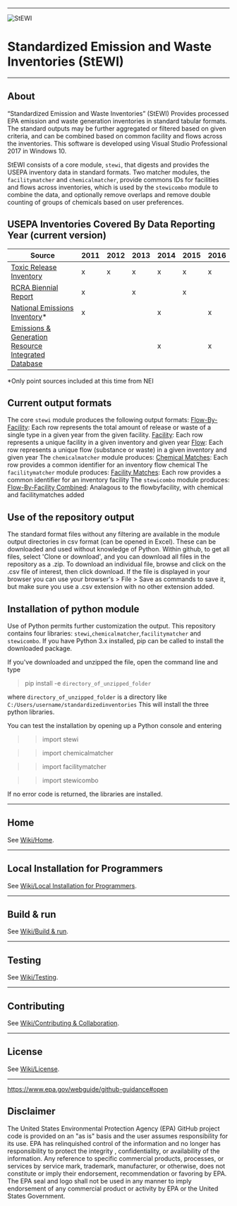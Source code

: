 ***
![StEWI](https://www.epa.gov/sites/production/files/2013-06/epa_seal_verysmall_trim.gif)
# Standardized Emission and Waste Inventories (StEWI)
***
## About
“Standardized Emission and Waste Inventories” (StEWI) Provides processed EPA emission and waste generation inventories in standard tabular formats. The standard outputs may be  further aggregated or filtered based on given criteria, and can be combined based on common facility and flows across the inventories. This software is developed using Visual Studio Professional 2017 in Windows 10.

StEWI consists of a core module, `stewi`, that digests and provides the USEPA inventory data in standard formats. Two matcher modules, the `facilitymatcher` and `chemicalmatcher`, provide commons IDs for facilities and flows across inventories, which is used by the `stewicombo` module to combine the data, and optionally remove overlaps and remove double counting of groups of chemicals based on user preferences.

## USEPA Inventories Covered By Data Reporting Year (current version)
|Source|2011|2012|2013|2014|2015|2016|
|--|--|--|--|--|--|--|
|[Toxic Release Inventory](https://www.epa.gov/toxics-release-inventory-tri-program)|x|x|x|x|x|x|
|[RCRA Biennial Report](https://www.epa.gov/hwgenerators/biennial-hazardous-waste-report)|x||x||x||
|[National Emissions Inventory](https://www.epa.gov/air-emissions-inventories/national-emissions-inventory-nei)*|x|||x||x|
|[Emissions & Generation Resource Integrated Database](https://www.epa.gov/energy/emissions-generation-resource-integrated-database-egrid)||||x||x|

*Only point sources included at this time from NEI

## Current output formats
The core `stewi` module produces the following output formats:
[Flow-By-Facility](./format%20specs/FlowByFacility.md): Each row represents the total amount of release or waste of a single type in a given year from the given facility.
[Facility](./format%20specs/Facility.md): Each row represents a unique facility in a given inventory and given year
[Flow](./format%20specs/Flow.md):  Each row represents a unique flow (substance or waste) in a given inventory and given year
The `chemicalmatcher` module produces:
[Chemical Matches](./format%20specs/ChemicalMatches.md): Each row provides a common identifier for an inventory flow chemical
The `facilitymatcher` module produces:
[Facility Matches](./format%20specs/FacilityMatches.md): Each row provides a common identifier for an inventory facility
The `stewicombo` module produces:
[Flow-By-Facility Combined](./format%20specs/FlowByFacilityCombined.md): Analagous to the flowbyfacility, with chemical and facilitymatches added 

## Use of the repository output
The standard format files without any filtering are available in the module output directories in csv format (can be opened in Excel).
 These can be downloaded and used without knowledge of Python. Within github, to get all files, select 'Clone or download', and you can download all files in the repository as a .zip.
To download an individual file, browse and click on the .csv file of interest, then click download. 
If the file is displayed in your browser you can use your browser's > File > Save as 
commands to save it, but make sure you use a .csv extension with no other extension added.

## Installation of python module
Use of Python permits further customization the output.
This repository contains four libraries: `stewi`,`chemicalmatcher`,`facilitymatcher` and `stewicombo`. If you have Python 3.x installed, 
pip can be called to install the downloaded package. 

If you've downloaded and unzipped the file, open the command line and type
>pip install -e `directory_of_unzipped_folder`

where `directory_of_unzipped_folder` is a directory like `C:/Users/username/standardizedinventories`
This will install the three python libraries.

You can test the installation by opening up a Python console and entering
>> import stewi

>> import chemicalmatcher

>> import facilitymatcher

>> import stewicombo

If no error code is returned, the libraries are installed.

***
## Home
See [Wiki/Home](https://github.com/USEPA/standardizedinventories/wiki).
***
## Local Installation for Programmers
See [Wiki/Local Installation for Programmers](https://github.com/USEPA/standardizedinventories/wiki/Local-Installation-for-Programmers).
***
## Build & run
See [Wiki/Build & run](https://github.com/USEPA/standardizedinventories/wiki/Build-&-Run).
***
## Testing
See [Wiki/Testing](https://github.com/USEPA/standardizedinventories/wiki/Testing).
***
## Contributing
See [Wiki/Contributing & Collaboration](https://github.com/USEPA/standardizedinventories/wiki/Contributing).
***
## License
See [Wiki/License](https://github.com/USEPA/standardizedinventories/wiki/License).
***

https://www.epa.gov/webguide/github-guidance#open

## Disclaimer
The United States Environmental Protection Agency (EPA) GitHub project code is provided on an "as is" basis 
and the user assumes responsibility for its use.  EPA has relinquished control of the information and no longer 
has responsibility to protect the integrity , confidentiality, or availability of the information. 
Any reference to specific commercial products, processes, or services by service mark, trademark, manufacturer, 
or otherwise, does not constitute or imply their endorsement, recommendation or favoring by EPA.  
The EPA seal and logo shall not be used in any manner to imply endorsement of any commercial product or activity 
by EPA or the United States Government.
